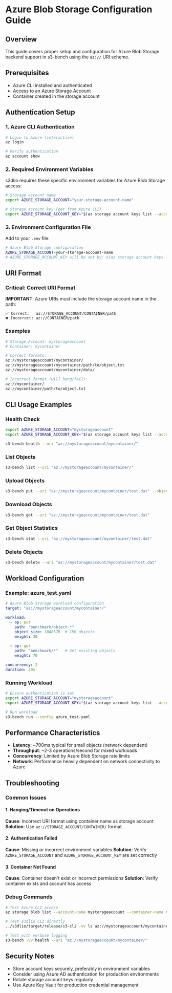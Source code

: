 # Azure Blob Storage Configuration Guide

## Overview
This guide covers proper setup and configuration for Azure Blob Storage backend support in s3-bench using the `az://` URI scheme.

## Prerequisites
- Azure CLI installed and authenticated
- Access to an Azure Storage Account
- Container created in the storage account

## Authentication Setup

### 1. Azure CLI Authentication
```bash
# Login to Azure (interactive)
az login

# Verify authentication
az account show
```

### 2. Required Environment Variables
s3dlio requires these specific environment variables for Azure Blob Storage access:

```bash
# Storage account name
export AZURE_STORAGE_ACCOUNT="your-storage-account-name"

# Storage account key (get from Azure CLI)
export AZURE_STORAGE_ACCOUNT_KEY="$(az storage account keys list --account-name your-storage-account-name --query [0].value -o tsv)"
```

### 3. Environment Configuration File
Add to your `.env` file:

```bash
# Azure Blob Storage configuration
AZURE_STORAGE_ACCOUNT=your-storage-account-name
# AZURE_STORAGE_ACCOUNT_KEY will be set by: $(az storage account keys list --account-name your-storage-account-name --query [0].value -o tsv)
```

## URI Format

### Critical: Correct URI Format
**IMPORTANT**: Azure URIs must include the storage account name in the path:

```
✅ Correct:   az://STORAGE_ACCOUNT/CONTAINER/path
❌ Incorrect: az://CONTAINER/path
```

### Examples
```bash
# Storage Account: mystorageaccount
# Container: mycontainer

# Correct formats:
az://mystorageaccount/mycontainer/
az://mystorageaccount/mycontainer/path/to/object.txt
az://mystorageaccount/mycontainer/data/

# Incorrect format (will hang/fail):
az://mycontainer/
az://mycontainer/path/to/object.txt
```

## CLI Usage Examples

### Health Check
```bash
export AZURE_STORAGE_ACCOUNT="mystorageaccount"
export AZURE_STORAGE_ACCOUNT_KEY="$(az storage account keys list --account-name mystorageaccount --query [0].value -o tsv)"

s3-bench health --uri "az://mystorageaccount/mycontainer/"
```

### List Objects
```bash
s3-bench list --uri "az://mystorageaccount/mycontainer/"
```

### Upload Objects
```bash
s3-bench put --uri "az://mystorageaccount/mycontainer/test.dat" --object-size 1048576 --objects 1
```

### Download Objects
```bash
s3-bench get --uri "az://mystorageaccount/mycontainer/test.dat"
```

### Get Object Statistics
```bash
s3-bench stat --uri "az://mystorageaccount/mycontainer/test.dat"
```

### Delete Objects
```bash
s3-bench delete --uri "az://mystorageaccount/mycontainer/test.dat"
```

## Workload Configuration

### Example: azure_test.yaml
```yaml
# Azure Blob Storage workload configuration
target: "az://mystorageaccount/mycontainer/"

workload:
  - op: put
    path: "benchmark/object-*"
    object_size: 1048576  # 1MB objects
    weight: 30
  
  - op: get
    path: "benchmark/*"   # Get existing objects
    weight: 70

concurrency: 2
duration: 30s
```

### Running Workload
```bash
# Ensure authentication is set
export AZURE_STORAGE_ACCOUNT="mystorageaccount"
export AZURE_STORAGE_ACCOUNT_KEY="$(az storage account keys list --account-name mystorageaccount --query [0].value -o tsv)"

# Run workload
s3-bench run --config azure_test.yaml
```

## Performance Characteristics
- **Latency**: ~700ms typical for small objects (network dependent)
- **Throughput**: ~2-3 operations/second for mixed workloads
- **Concurrency**: Limited by Azure Blob Storage rate limits
- **Network**: Performance heavily dependent on network connectivity to Azure

## Troubleshooting

### Common Issues

#### 1. Hanging/Timeout on Operations
**Cause**: Incorrect URI format using container name as storage account
**Solution**: Use `az://STORAGE_ACCOUNT/CONTAINER/` format

#### 2. Authentication Failed
**Cause**: Missing or incorrect environment variables
**Solution**: Verify `AZURE_STORAGE_ACCOUNT` and `AZURE_STORAGE_ACCOUNT_KEY` are set correctly

#### 3. Container Not Found
**Cause**: Container doesn't exist or incorrect permissions
**Solution**: Verify container exists and account has access

### Debug Commands
```bash
# Test Azure CLI access
az storage blob list --account-name mystorageaccount --container-name mycontainer --num-results 1

# Test s3dlio CLI directly
../s3dlio/target/release/s3-cli -vv ls az://mystorageaccount/mycontainer/

# Test with verbose logging
s3-bench -vv health --uri "az://mystorageaccount/mycontainer/"
```

## Security Notes
- Store account keys securely, preferably in environment variables
- Consider using Azure AD authentication for production environments
- Rotate storage account keys regularly
- Use Azure Key Vault for production credential management